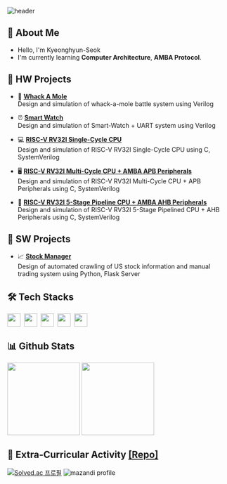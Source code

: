 ![header](https://capsule-render.vercel.app/api?type=waving&color=gradient&customColorlList=10&height=200&text=KyeongHyun's%20Github&fontSize=50&animation=twinkling&fontAlign=68&fontAlignY=36)

## 🌱 About Me
- Hello, I'm Kyeonghyun-Seok
- I'm currently learning **Computer Architecture**, **AMBA Protocol**.

## 📝 HW Projects
- 🦔 [**Whack A Mole**](https://github.com/seokkyeong0/Whack_A_Mole)
</br>  Design and simulation of whack-a-mole battle system using Verilog

- ⏰ [**Smart Watch**](https://github.com/seokkyeong0/Smart_Watch)
</br>  Design and simulation of Smart-Watch + UART system using Verilog

- 💻 [**RISC-V RV32I Single-Cycle CPU**](https://github.com/seokkyeong0/RISC-V_Single_Cycle_CPU)
</br>  Design and simulation of RISC-V RV32I Single-Cycle CPU using C, SystemVerilog

- 🖥️ [**RISC-V RV32I Multi-Cycle CPU + AMBA APB Peripherals**](https://github.com/seokkyeong0/RISC-V_Multi_Cycle_CPU)
</br>  Design and simulation of RISC-V RV32I Multi-Cycle CPU + APB Peripherals using C, SystemVerilog

- 📱 [**RISC-V RV32I 5-Stage Pipeline CPU + AMBA AHB Peripherals**](https://github.com/seokkyeong0/RISC-V_Multi_Cycle_CPU)
</br>  Design and simulation of RISC-V RV32I 5-Stage Pipelined CPU + AHB Peripherals using C, SystemVerilog

## 📝 SW Projects
- 📈 [**Stock Manager**](https://github.com/seokkyeong0/Stock_Manager)
</br>  Design of automated crawling of US stock information and manual trading system using Python, Flask Server

## 🛠 Tech Stacks
<div style="display:flex; gap:8px;">
  <img height="30em" src="https://img.shields.io/badge/C-A8B9CC?style=flat&logo=c&logoColor=white"/>
  <img height="30em" src="https://img.shields.io/badge/C++-00599C?style=flat&logo=cplusplus&logoColor=white"/>
  <img height="30em" src="https://img.shields.io/badge/Python-3776AB?style=flat&logo=python&logoColor=white"/>
  <img height="30em" src="https://img.shields.io/badge/Verilog-F37626?style=flat&logoColor=white"/>
  <img height="30em" src="https://img.shields.io/badge/SystemVerilog-EE4C2C?style=flat&logoColor=white"/>
</div>

## 📊 Github Stats
<p align="left">
<img height="165em" src="https://github-readme-stats-lac-six-51.vercel.app/api?username=seokkyeong0&show_icons=true"/>
<img height="165em" src="https://github-readme-stats-lac-six-51.vercel.app/api/top-langs/?username=seokkyeong0&layout=compact&hide=jupyter%20notebook"/>
</p>

## 📖 Extra-Curricular Activity [**[Repo]**](https://github.com/seokkyeong0/Algorithm_Practice)
[![Solved.ac
프로필](http://mazassumnida.wtf/api/v2/generate_badge?boj=seokkyeong0)](https://solved.ac/seokkyeong0)
![mazandi profile](http://mazandi.herokuapp.com/api?handle=seokkyeong0&theme=warm)
